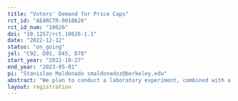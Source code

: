 ```yaml
---
title: "Voters' Demand for Price Caps"
rct_id: "AEARCTR-0010626"
rct_id_num: "10626"
doi: "10.1257/rct.10626-1.1"
date: "2022-12-12"
status: "on_going"
jel: "C92, D01, D45, D78"
start_year: "2022-10-27"
end_year: "2023-05-01"
pi: "Stanislao Maldonado smaldonadoz@berkeley.edu"
abstract: "We plan to conduct a laboratory experiment, combined with a survey, to study citizens’ support for price caps in competitive markets. We are interested in understanding how such support is affected by external information about the effects of price caps, direct exposure to them, and attitudes toward market regulation."
layout: registration
---
```


